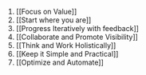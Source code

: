 1. [[Focus on Value]]
2. [[Start where you are]]
3. [[Progress Iteratively with feedback]]
4. [[Collaborate and Promote Visibility]]
5. [[Think and Work Holistically]]
6. [[Keep it Simple and Practical]]
7. [[Optimize and Automate]]
